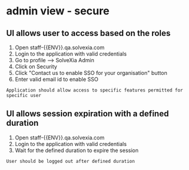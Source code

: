 # admin view - secure  

## UI allows user to access based on the roles

1. Open staff-{{ENV}}.qa.solvexia.com
2. Login to the application with valid credentials
3. Go to profile --> SolveXia Admin
4. Click on Security
5. Click "Contact us to enable SSO for your organisation" button
6. Enter valid  email id to enable SSO

`Application should allow access to specific features permitted for specific user`

## UI allows session expiration with a defined duration

1. Open staff-{{ENV}}.qa.solvexia.com
2. Login to the application with valid credentials
3. Wait for the defined duration to expire the session

` User should be logged out after defined duration `